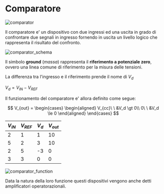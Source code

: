 # Comparatore  

![comparator](https://github.com/dennyb87/elettrotecnica-serale/assets/7195133/40e8fa6b-4bd8-455d-a897-d580a7603a4e)  

Il comparatore e' un dispositivo con due ingressi ed una uscita in grado di confrontare due segnali in ingresso fornendo in uscita un livello logico che rappresenta il risultato del confronto.  

![comparator_schema](https://github.com/dennyb87/elettrotecnica-serale/assets/7195133/f41def16-23cb-44b9-a409-8827a5305e12)  

Il simbolo **ground** (*massa*) rappresenta il **riferimento a potenziale zero**, ovvero una linea comune di riferimento per la misura delle tensioni.  

La differenza tra l'ingresso e il riferimento prende il nome di $V_d$  

$V_d = V_{IN} - V_{REF}$  

Il funzionamento del comparatore e' allora definito come segue:  

$$
V_{out} =
\begin{cases}
  \begin{aligned}
    V_{cc}\ \ &V_d \gt 0\\
    0\ \ &V_d \le 0
  \end{aligned}
\end{cases}
$$

| $V_{IN}$ | $V_{REF}$ | $V_d$ | $V_{out}$ |
| -------- | --------- | ----- | --------- |
| 2        | 1         | 1     | 10        |
| 5        | 2         | 3     | 10        |
| 2        | 5         | -3    | 0         |
| 3        | 3         | 0     | 0         |

![comparator_function](https://github.com/dennyb87/elettrotecnica-serale/assets/7195133/9f6cbc88-6561-4e09-b1ad-a05669249ac5)  

Data la natura della loro funzione questi dispositivi vengono anche detti amplificatori operatorazionali.  
